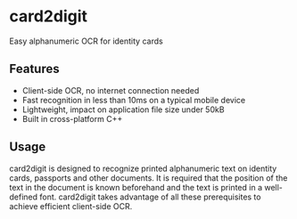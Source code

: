 # card2digit
Easy alphanumeric OCR for identity cards

## Features
* Client-side OCR, no internet connection needed
* Fast recognition in less than 10ms on a typical mobile device
* Lightweight, impact on application file size under 50kB
* Built in cross-platform C++

## Usage
card2digit is designed to recognize printed alphanumeric text on identity cards, passports and other documents. It is required that the position of the text in the document is known beforehand and the text is printed in a well-defined font. card2digit takes advantage of all these prerequisites to achieve efficient client-side OCR.